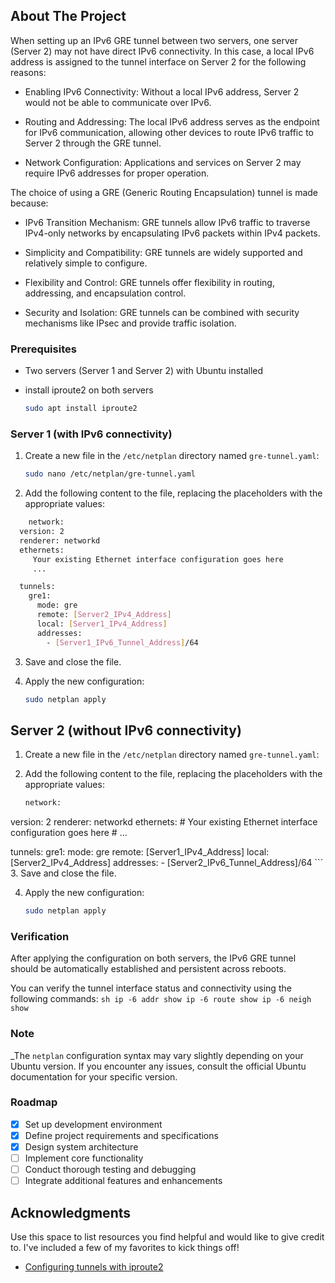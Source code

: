 ## About The Project

When setting up an IPv6 GRE tunnel between two servers, one server (Server 2) may not have direct IPv6 connectivity. In this case, a local IPv6 address is assigned to the tunnel interface on Server 2 for the following reasons:

* Enabling IPv6 Connectivity: Without a local IPv6 address, Server 2 would not be able to communicate over IPv6.

* Routing and Addressing: The local IPv6 address serves as the endpoint for IPv6 communication, allowing other devices to route IPv6 traffic to Server 2 through the GRE tunnel.

* Network Configuration: Applications and services on Server 2 may require IPv6 addresses for proper operation.

The choice of using a GRE (Generic Routing Encapsulation) tunnel is made because:

* IPv6 Transition Mechanism: GRE tunnels allow IPv6 traffic to traverse IPv4-only networks by encapsulating IPv6 packets within IPv4 packets.

* Simplicity and Compatibility: GRE tunnels are widely supported and relatively simple to configure.

* Flexibility and Control: GRE tunnels offer flexibility in routing, addressing, and encapsulation control.

* Security and Isolation: GRE tunnels can be combined with security mechanisms like IPsec and provide traffic isolation.

### Prerequisites

* Two servers (Server 1 and Server 2) with Ubuntu installed

* install iproute2 on both servers
  ```sh
  sudo apt install iproute2
  ```

### Server 1 (with IPv6 connectivity)

1. Create a new file in the `/etc/netplan` directory named `gre-tunnel.yaml`:
   ```sh
   sudo nano /etc/netplan/gre-tunnel.yaml
   ```
2. Add the following content to the file, replacing the placeholders with the appropriate values:
```sh
    network:
  version: 2
  renderer: networkd
  ethernets:
     Your existing Ethernet interface configuration goes here
     ...

  tunnels:
    gre1:
      mode: gre
      remote: [Server2_IPv4_Address]
      local: [Server1_IPv4_Address]
      addresses:
        - [Server1_IPv6_Tunnel_Address]/64
  ```
3. Save and close the file.

4. Apply the new configuration:
    ```sh
    sudo netplan apply
    ```


## Server 2 (without IPv6 connectivity) 

1. Create a new file in the `/etc/netplan` directory named `gre-tunnel.yaml`:

2. Add the following content to the file, replacing the placeholders with the appropriate values:
    ```sh
    network:
  version: 2
  renderer: networkd
  ethernets:
    # Your existing Ethernet interface configuration goes here
    # ...

  tunnels:
    gre1:
      mode: gre
      remote: [Server1_IPv4_Address]
      local: [Server2_IPv4_Address]
      addresses:
        - [Server2_IPv6_Tunnel_Address]/64
    ```
3. Save and close the file.

4. Apply the new configuration:
    ```sh
    sudo netplan apply
    ```

### Verification

After applying the configuration on both servers, the IPv6 GRE tunnel should be automatically established and persistent across reboots.

You can verify the tunnel interface status and connectivity using the following commands:
    ```sh
    ip -6 addr show
    ip -6 route show
    ip -6 neigh show
    ```

### Note

_The `netplan` configuration syntax may vary slightly depending on your Ubuntu version. If you encounter any issues, consult the official Ubuntu documentation for your specific version.

### Roadmap

- [x]  Set up development environment
- [x] Define project requirements and specifications
- [x] Design system architecture
- [ ] Implement core functionality
- [ ] Conduct thorough testing and debugging
- [ ] Integrate additional features and enhancements

## Acknowledgments

Use this space to list resources you find helpful and would like to give credit to. I've included a few of my favorites to kick things off!

* [Configuring tunnels with iproute2](https://www.deepspace6.net/docs/iproute2tunnel-en.html)
